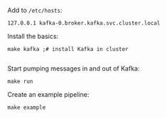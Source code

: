 Add to `/etc/hosts`:

```
127.0.0.1 kafka-0.broker.kafka.svc.cluster.local
```

Install the basics:

```
make kafka ;# install Kafka in cluster
```

```

```

Start pumping messages in and out of Kafka:

```
make run
```

Create an example pipeline:

```
make example
```

